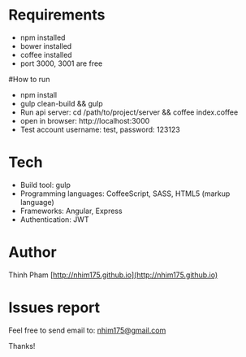 # Requirements

- npm installed
- bower installed
- coffee installed
- port 3000, 3001 are free

#How to run

- npm install
- gulp clean-build && gulp
- Run api server: cd /path/to/project/server && coffee index.coffee
- open in browser: http://localhost:3000
- Test account username: test, password: 123123

# Tech

- Build tool: gulp
- Programming languages: CoffeeScript, SASS, HTML5 (markup language)
- Frameworks: Angular, Express
- Authentication: JWT

# Author
Thinh Pham [http://nhim175.github.io](http://nhim175.github.io)

# Issues report
Feel free to send email to: [nhim175@gmail.com](nhim175@gmail.com)

Thanks!
